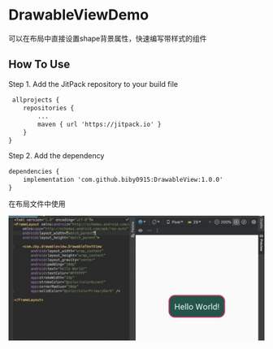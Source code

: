 # DrawableViewDemo
可以在布局中直接设置shape背景属性，快速编写带样式的组件


## How To Use  

Step 1. Add the JitPack repository to your build file

```
 allprojects {
	repositories {
		...
		maven { url 'https://jitpack.io' }
	}
}
```

Step 2. Add the dependency
```
dependencies {
	implementation 'com.github.biby0915:DrawableView:1.0.0'
}
```

在布局文件中使用

![xml](https://github.com/biby0915/DrawableView/blob/master/preview/20190611113318.jpg)

